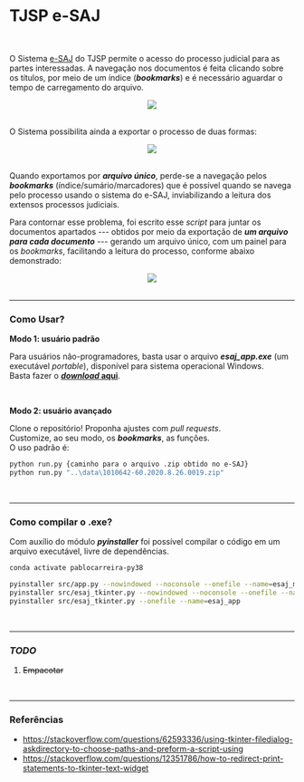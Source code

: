 # TJSP e-SAJ

<br>

O Sistema [e-SAJ](https://esaj.tjsp.jus.br/esaj/portal.do?servico=190090) do TJSP permite o acesso do processo judicial para as partes interessadas. A navegação nos documentos é feita clicando sobre os títulos, por meio de um índice (***bookmarks***) e é necessário aguardar o tempo de carregamento do arquivo.
<center><img src="https://i.imgur.com/FMBKHLg.png"></center>

<br>

O Sistema possibilita ainda a exportar o processo de duas formas:
<center><img src="https://i.imgur.com/dboJbpC.png"></center>

<br>

Quando exportamos por ***arquivo único***, perde-se a navegação pelos ***bookmarks*** (índice/sumário/marcadores) que é possível quando se navega pelo processo usando o sistema do e-SAJ, inviabilizando a leitura dos extensos processos judiciais.

Para contornar esse problema, foi escrito esse *script* para juntar os documentos apartados --- obtidos por meio da exportação de  ***um arquivo para cada documento*** --- gerando um arquivo único, com um painel para os *bookmarks*, facilitando a leitura do processo, conforme abaixo demonstrado:
<center><img src="https://i.imgur.com/9Yz6jdO.png"></center>

<br>

-----

### Como Usar?

**Modo 1: usuário padrão**

Para usuários não-programadores, basta usar o arquivo ***esaj_app.exe*** (um executável *portable*), disponível para sistema operacional Windows.
<br>Basta fazer o [***download* aqui**](https://github.com/gaemapiracicaba/sp_tjsp_esaj/releases/download/app/esaj_app.exe).


<br>

**Modo 2: usuário avançado**

Clone o repositório! Proponha ajustes com *pull requests*.
<br>Customize, ao seu modo, os ***bookmarks***, as funções.
<br>O uso padrão é:
```bash
python run.py {caminho para o arquivo .zip obtido no e-SAJ}
python run.py "..\data\1010642-60.2020.8.26.0019.zip"
```

<br>

-----

### Como compilar o .exe?

Com auxílio do módulo ***pyinstaller*** foi possível compilar o código em um arquivo executável, livre de dependências.

```bash
conda activate pablocarreira-py38

pyinstaller src/app.py --nowindowed --noconsole --onefile --name=esaj_merge_docs
pyinstaller src/esaj_tkinter.py --nowindowed --noconsole --onefile --name=esaj_app
pyinstaller src/esaj_tkinter.py --onefile --name=esaj_app
```

<br>

-----

### *TODO*

1. <strike>Empacotar</strike>

<br>

-----

### Referências
 
- https://stackoverflow.com/questions/62593336/using-tkinter-filedialog-askdirectory-to-choose-paths-and-preform-a-script-using
- https://stackoverflow.com/questions/12351786/how-to-redirect-print-statements-to-tkinter-text-widget


